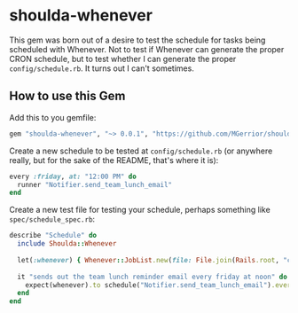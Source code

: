 # shoulda-whenever

This gem was born out of a desire to test the schedule for tasks being scheduled with Whenever. Not to test if Whenever can generate the proper CRON schedule, but to test whether I can generate the proper `config/schedule.rb`. It turns out I can't sometimes.

## How to use this Gem

Add this to you gemfile:

```ruby
gem "shoulda-whenever", "~> 0.0.1", "https://github.com/MGerrior/shoulda-whenever.git"
```

Create a new schedule to be tested at `config/schedule.rb` (or anywhere really, but for the sake of the README, that's where it is):

```ruby
every :friday, at: "12:00 PM" do
  runner "Notifier.send_team_lunch_email"
end
```

Create a new test file for testing your schedule, perhaps something like `spec/schedule_spec.rb`:

```ruby
describe "Schedule" do
  include Shoulda::Whenever
  
  let(:whenever) { Whenever::JobList.new(file: File.join(Rails.root, "config", "schedule.rb").to_s) }
  
  it "sends out the team lunch reminder email every friday at noon" do
    expect(whenever).to schedule("Notifier.send_team_lunch_email").every(:friday).at("12:00 PM")
  end
end
```
